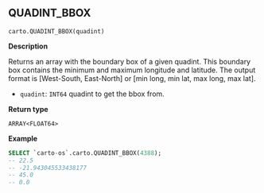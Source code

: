 ## QUADINT_BBOX

```sql:signature
carto.QUADINT_BBOX(quadint)
```

**Description**

Returns an array with the boundary box of a given quadint. This boundary box contains the minimum and maximum longitude and latitude. The output format is [West-South, East-North] or [min long, min lat, max long, max lat].

* `quadint`: `INT64` quadint to get the bbox from.

**Return type**

`ARRAY<FLOAT64>`

**Example**

```sql
SELECT `carto-os`.carto.QUADINT_BBOX(4388);
-- 22.5
-- -21.943045533438177
-- 45.0
-- 0.0
```
